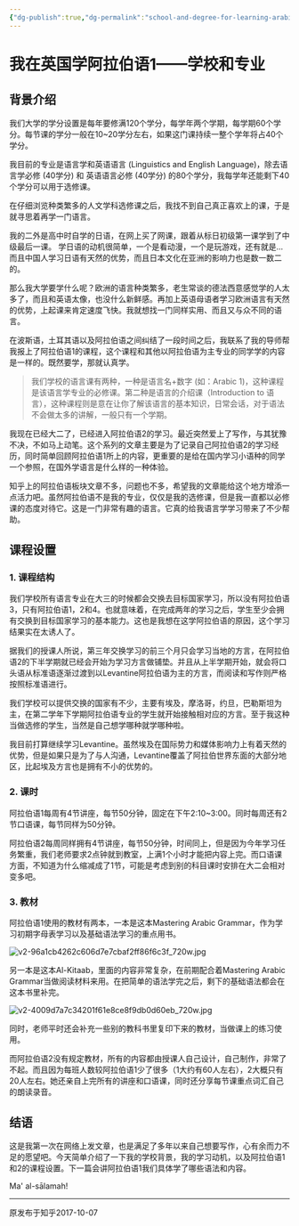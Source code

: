 ```yaml
---
{"dg-publish":true,"dg-permalink":"school-and-degree-for-learning-arabic","permalink":"/school-and-degree-for-learning-arabic/","created":"2024-01-28T21:12:53.518+08:00"}
---
```


# 我在英国学阿拉伯语1——学校和专业

## 背景介绍

我们大学的学分设置是每年要修满120个学分，每学年两个学期，每学期60个学分。每节课的学分一般在10~20学分左右，如果这门课持续一整个学年将占40个学分。

  

我目前的专业是语言学和英语语言 (Linguistics and English Language)，除去语言学必修 (40学分) 和 英语语言必修 (40学分) 的80个学分，我每学年还能剩下40个学分可以用于选修课。

  

在仔细浏览种类繁多的人文学科选修课之后，我找不到自己真正喜欢上的课，于是就寻思着再学一门语言。

  

我的二外是高中时自学的日语，在网上买了网课，跟着从标日初级第一课学到了中级最后一课。 学日语的动机很简单，一个是看动漫，一个是玩游戏，还有就是... 而且中国人学习日语有天然的优势，而且日本文化在亚洲的影响力也是数一数二的。

  

那么我大学要学什么呢？欧洲的语言种类繁多，老生常谈的德法西意感觉学的人太多了，而且和英语太像，也没什么新鲜感。再加上英语母语者学习欧洲语言有天然的优势，上起课来肯定速度飞快。我就想找一门同样实用、而且又与众不同的语言。

  

在波斯语，土耳其语以及阿拉伯语之间纠结了一段时间之后，我联系了我的导师帮我报上了阿拉伯语1的课程，这个课程和其他以阿拉伯语为主专业的同学学的内容是一样的。既然要学，那就认真学。

  

> 我们学校的语言课有两种，一种是语言名+数字 (如：Arabic 1)，这种课程是该语言学专业的必修课。第二种是语言的介绍课（Introduction to 语言），这种课程则是意在让你了解该语言的基本知识，日常会话，对于语法不会做太多的讲解，一般只有一个学期。

  

我现在已经大二了，已经进入阿拉伯语2的学习。最近突然爱上了写作，与其犹豫不决，不如马上动笔。这个系列的文章主要是为了记录自己阿拉伯语2的学习经历，同时简单回顾阿拉伯语1所上的内容，更重要的是给在国内学习小语种的同学一个参照，在国外学语言是什么样的一种体验。

  

知乎上的阿拉伯语板块文章不多，问题也不多，希望我的文章能给这个地方增添一点活力吧。虽然阿拉伯语不是我的专业，仅仅是我的选修课，但是我一直都以必修课的态度对待它。这是一门非常有趣的语言。它真的给我语言学学习带来了不少帮助。

  

## 课程设置

### 1. 课程结构

我们学校所有语言专业在大三的时候都会交换去目标国家学习，所以没有阿拉伯语3，只有阿拉伯语1，2和4。也就意味着，在完成两年的学习之后，学生至少会拥有交换到目标国家学习的基本能力。这也是我想在这学阿拉伯语的原因，这个学习结果实在太诱人了。

  

据我们的授课人所说，第三年交换学习的前三个月只会学习当地的方言，在阿拉伯语2的下半学期就已经会开始为学习方言做铺垫。并且从上半学期开始，就会将口头语从标准语逐渐过渡到以Levantine阿拉伯语为主的方言，而阅读和写作则严格按照标准语进行。

  

我们学校可以提供交换的国家有不少，主要有埃及，摩洛哥，约旦，巴勒斯坦为主，在第二学年下学期阿拉伯语专业的学生就开始接触相对应的方言。至于我这种当做选修的学生，当然是自己想学哪种就学哪种啦。

  

我目前打算继续学习Levantine。虽然埃及在国际势力和媒体影响力上有着天然的优势，但是如果只是为了与人沟通，Levantine覆盖了阿拉伯世界东面的大部分地区，比起埃及方言也是拥有不小的优势的。

  

### 2. 课时

阿拉伯语1每周有4节讲座，每节50分钟，固定在下午2:10~3:00。同时每周还有2节口语课，每节同样为50分钟。

  

阿拉伯语2每周同样拥有4节讲座，每节50分钟，时间同上，但是因为今年学习任务繁重，我们老师要求2点钟就到教室，上满1个小时才能把内容上完。而口语课方面，不知道为什么缩减成了1节，可能是考虑到别的科目课时安排在大二会相对变多吧。

  

### 3. 教材

阿拉伯语1使用的教材有两本，一本是这本Mastering Arabic Grammar，作为学习初期字母表学习以及基础语法学习的重点用书。

![v2-96a1cb4262c606d7e7cbaf2ff86f6c3f_720w.jpg](/img/user/B-Attachment/v2-96a1cb4262c606d7e7cbaf2ff86f6c3f_720w.jpg)


另一本是这本Al-Kitaab，里面的内容非常复杂，在前期配合着Mastering Arabic Grammar当做阅读材料来用。在把简单的语法学完之后，剩下的基础语法都会在这本书里补完。

![v2-4009d7a7c34201f61e8ce8f9db0d60eb_720w.jpg](/img/user/B-Attachment/v2-4009d7a7c34201f61e8ce8f9db0d60eb_720w.jpg)

同时，老师平时还会补充一些别的教科书里复印下来的教材，当做课上的练习使用。


而阿拉伯语2没有规定教材，所有的内容都由授课人自己设计，自己制作，非常了不起。而且因为每班人数较阿拉伯语1少了很多（1大约有60人左右），2大概只有20人左右。她还亲自上完所有的讲座和口语课，同时还分享每节课重点词汇自己的朗读录音。

  

## 结语

这是我第一次在网络上发文章，也是满足了多年以来自己想要写作，心有余而力不足的愿望吧。今天简单介绍了一下我的学校背景，我的学习动机，以及阿拉伯语1和2的课程设置。下一篇会讲阿拉伯语1我们具体学了哪些语法和内容。

Ma' al-sālamah!

---
原发布于知乎2017-10-07